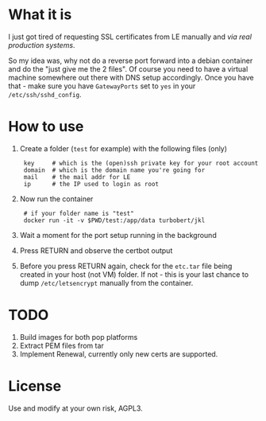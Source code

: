 # What it is

I just got tired of requesting SSL certificates from LE manually and *via real production systems*.

So my idea was, why not do a reverse port forward into a debian container and do the "just give me the 2 files". Of course you need to have a virtual machine somewhere out there with DNS setup accordingly. Once you have that - make sure you have `GatewayPorts` set to `yes` in your `/etc/ssh/sshd_config`.

# How to use

1. Create a folder (`test` for example) with the following files (only)

        key     # which is the (open)ssh private key for your root account
        domain  # which is the domain name you're going for
        mail    # the mail addr for LE
        ip      # the IP used to login as root

1. Now run the container

        # if your folder name is "test"
        docker run -it -v $PWD/test:/app/data turbobert/jkl

1. Wait a moment for the port setup running in the background

1. Press RETURN and observe the certbot output

1. Before you press RETURN again, check for the `etc.tar` file being created in your host (not VM) folder. If not - this is your last chance to dump `/etc/letsencrypt` manually from the container.

# TODO

1. Build images for both pop platforms
1. Extract PEM files from tar
1. Implement Renewal, currently only new certs are supported.

# License

Use and modify at your own risk, AGPL3.
